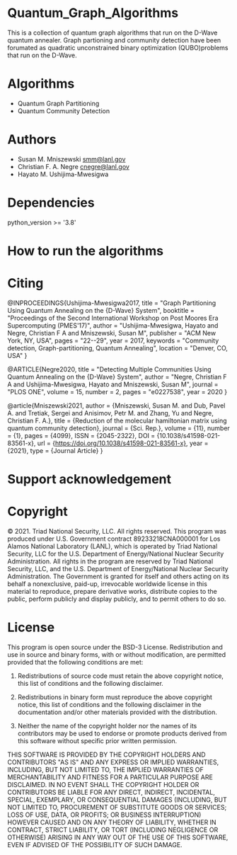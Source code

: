 # Quantum_Graph_Algorithms

This is a collection of quantum graph algorithms that run on the D-Wave quantum annealer. Graph partioning and community detection have been forumated as quadratic unconstrained binary optimization (QUBO)problems that run on the D-Wave.

# Algorithms

- Quantum Graph Partitioning
- Quantum Community Detection

# Authors

- Susan M. Mniszewski <smm@lanl.gov>
- Christian F. A. Negre <cnegre@lanl.gov>
- Hayato M. Ushijima-Mwesigwa

# Dependencies

python_version >= '3.8'

# How to run the algorithms

# Citing

@INPROCEEDINGS{Ushijima-Mwesigwa2017,
  title     = "Graph Partitioning Using Quantum Annealing on the {D-Wave}
               System",
  booktitle = "Proceedings of the Second International Workshop on Post Moores
               Era Supercomputing (PMES'17)",
  author    = "Ushijima-Mwesigwa, Hayato and Negre, Christian F A and
               Mniszewski, Susan M",
  publisher = "ACM New York, NY, USA",
  pages     = "22--29",
  year      =  2017,
  keywords  = "Community detection, Graph-partitioning, Quantum Annealing",
  location  = "Denver, CO, USA"
}

@ARTICLE{Negre2020,
  title    = "Detecting Multiple Communities Using Quantum Annealing on the
              {D-Wave} System",
  author   = "Negre, Christian F A and Ushijima-Mwesigwa, Hayato and
              Mniszewski, Susan M",
  journal  = "PLOS ONE",
  volume   = 15,
  number   = 2,
  pages    = "e0227538",
  year     =  2020
}

@article{Mniszewski2021,
   author = {Mniszewski, Susan M. and Dub, Pavel A. and Tretiak, Sergei and Anisimov, Petr M. and Zhang, Yu and Negre, Christian F. A.},
   title = {Reduction of the molecular hamiltonian matrix using quantum community detection},
   journal = {Sci. Rep.},
   volume = {11},
   number = {1},
   pages = {4099},
   ISSN = {2045-2322},
   DOI = {10.1038/s41598-021-83561-x},
   url = {https://doi.org/10.1038/s41598-021-83561-x},
   year = {2021},
   type = {Journal Article}
}

# Support acknowledgement

# Copyright

© 2021. Triad National Security, LLC. All rights reserved.
This program was produced under U.S. Government contract 89233218CNA000001 for Los Alamos National Laboratory (LANL), which is operated by Triad National Security, LLC for the U.S.
Department of Energy/National Nuclear Security Administration. All rights in the program are reserved by Triad National Security, LLC, and the U.S. Department of Energy/National Nuclear Security Administration. The Government is granted for itself and others acting on its behalf a nonexclusive, paid-up, irrevocable worldwide license in this material to reproduce, prepare derivative works, distribute copies to the public, perform publicly and display publicly, and to permit others to do so.

# License

This program is open source under the BSD-3 License.
Redistribution and use in source and binary forms, with or without modification, are permitted provided that the following conditions are met:

1. Redistributions of source code must retain the above copyright notice, this list of conditions and the following disclaimer.

2. Redistributions in binary form must reproduce the above copyright notice, this list of conditions and the following disclaimer in the documentation and/or other materials provided with the distribution.

3. Neither the name of the copyright holder nor the names of its contributors may be used to endorse or promote products derived from this software without specific prior written permission.

THIS SOFTWARE IS PROVIDED BY THE COPYRIGHT HOLDERS AND CONTRIBUTORS "AS IS" AND ANY EXPRESS OR IMPLIED WARRANTIES, INCLUDING, BUT NOT LIMITED TO, THE IMPLIED WARRANTIES OF MERCHANTABILITY AND FITNESS FOR A PARTICULAR PURPOSE ARE DISCLAIMED. IN NO EVENT SHALL THE COPYRIGHT HOLDER OR CONTRIBUTORS BE LIABLE FOR ANY DIRECT, INDIRECT, INCIDENTAL, SPECIAL, EXEMPLARY, OR CONSEQUENTIAL DAMAGES (INCLUDING, BUT NOT LIMITED TO, PROCUREMENT OF SUBSTITUTE GOODS OR SERVICES; LOSS OF USE, DATA, OR PROFITS; OR BUSINESS INTERRUPTION) HOWEVER CAUSED AND ON ANY THEORY OF LIABILITY, WHETHER IN CONTRACT, STRICT LIABILITY, OR TORT (INCLUDING NEGLIGENCE OR OTHERWISE) ARISING IN ANY WAY OUT OF THE USE OF THIS SOFTWARE, EVEN IF ADVISED OF THE POSSIBILITY OF SUCH DAMAGE.

